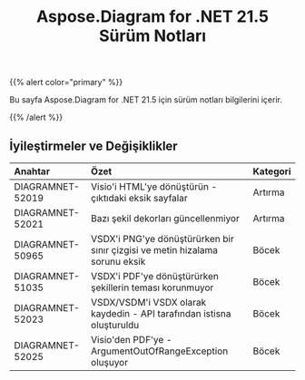 ﻿---
title: Aspose.Diagram for .NET 21.5 Sürüm Notları
type: docs
weight: 8
url: /tr/net/aspose-diagram-for-net-21-5-release-notes/
---
{{% alert color="primary" %}} 

Bu sayfa Aspose.Diagram for .NET 21.5 için sürüm notları bilgilerini içerir.

{{% /alert %}} 
## **İyileştirmeler ve Değişiklikler**

|**Anahtar**|**Özet**|**Kategori**|
|:- |:- |:- |
|DIAGRAMNET-52019|Visio'i HTML'ye dönüştürün - çıktıdaki eksik sayfalar|Artırma|
|DIAGRAMNET-52021|Bazı şekil dekorları güncellenmiyor|Artırma|
|DIAGRAMNET-50965|VSDX'i PNG'ye dönüştürürken bir sınır çizgisi ve metin hizalama sorunu eksik|Böcek|
|DIAGRAMNET-51035|VSDX'i PDF'ye dönüştürürken şekillerin teması korunmuyor|Böcek|
|DIAGRAMNET-52023|VSDX/VSDM'i VSDX olarak kaydedin - API tarafından istisna oluşturuldu|Böcek|
|DIAGRAMNET-52025|Visio'den PDF'ye - ArgumentOutOfRangeException oluşuyor|Böcek|




